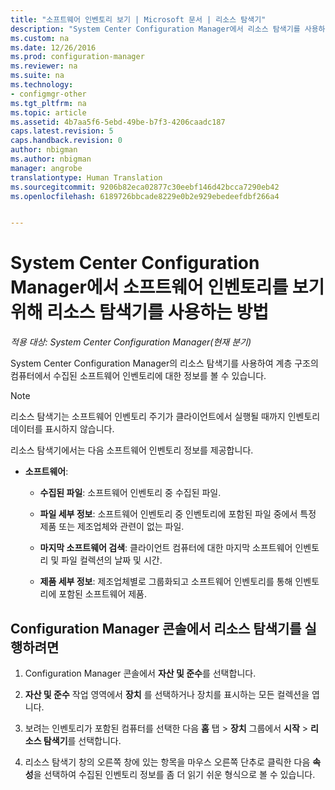 ```yaml
---
title: "소프트웨어 인벤토리 보기 | Microsoft 문서 | 리소스 탐색기"
description: "System Center Configuration Manager에서 리소스 탐색기를 사용하여 소프트웨어 인벤토리를 볼 수 있습니다."
ms.custom: na
ms.date: 12/26/2016
ms.prod: configuration-manager
ms.reviewer: na
ms.suite: na
ms.technology:
- configmgr-other
ms.tgt_pltfrm: na
ms.topic: article
ms.assetid: 4b7aa5f6-5ebd-49be-b7f3-4206caadc187
caps.latest.revision: 5
caps.handback.revision: 0
author: nbigman
ms.author: nbigman
manager: angrobe
translationtype: Human Translation
ms.sourcegitcommit: 9206b82eca02877c30eebf146d42bcca7290eb42
ms.openlocfilehash: 6189726bbcade8229e0b2e929ebedeefdbf266a4


---
```

# <a name="how-to-use-resource-explorer-to-view-software-inventory-in-system-center-configuration-manager"></a>System Center Configuration Manager에서 소프트웨어 인벤토리를 보기 위해 리소스 탐색기를 사용하는 방법

*적용 대상: System Center Configuration Manager(현재 분기)*

System Center Configuration Manager의 리소스 탐색기를 사용하여 계층 구조의 컴퓨터에서 수집된 소프트웨어 인벤토리에 대한 정보를 볼 수 있습니다.  

> [!NOTE]  
>  리소스 탐색기는 소프트웨어 인벤토리 주기가 클라이언트에서 실행될 때까지 인벤토리 데이터를 표시하지 않습니다.  

 리소스 탐색기에서는 다음 소프트웨어 인벤토리 정보를 제공합니다.  

-   **소프트웨어**:  

    -   **수집된 파일**: 소프트웨어 인벤토리 중 수집된 파일.  

    -   **파일 세부 정보**: 소프트웨어 인벤토리 중 인벤토리에 포함된 파일 중에서 특정 제품 또는 제조업체와 관련이 없는 파일.  

    -   **마지막 소프트웨어 검색**: 클라이언트 컴퓨터에 대한 마지막 소프트웨어 인벤토리 및 파일 컬렉션의 날짜 및 시간.  

    -   **제품 세부 정보**: 제조업체별로 그룹화되고 소프트웨어 인벤토리를 통해 인벤토리에 포함된 소프트웨어 제품.  

## <a name="to-run-resource-explorer-from-the-configuration-manager-console"></a>Configuration Manager 콘솔에서 리소스 탐색기를 실행하려면  

1.  Configuration Manager 콘솔에서 **자산 및 준수**를 선택합니다.

2.  **자산 및 준수** 작업 영역에서 **장치** 를 선택하거나 장치를 표시하는 모든 컬렉션을 엽니다.  

3.  보려는 인벤토리가 포함된 컴퓨터를 선택한 다음 **홈** 탭 > **장치** 그룹에서 **시작** > **리소스 탐색기**를 선택합니다.

4.  리소스 탐색기 창의 오른쪽 창에 있는 항목을 마우스 오른쪽 단추로 클릭한 다음 **속성**을 선택하여 수집된 인벤토리 정보를 좀 더 읽기 쉬운 형식으로 볼 수 있습니다.  
 



<!--HONumber=Dec16_HO5-->


